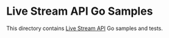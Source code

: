 # Live Stream API Go Samples

This directory contains [Live Stream API](https://cloud.google.com/livestream/)
Go samples and tests.
